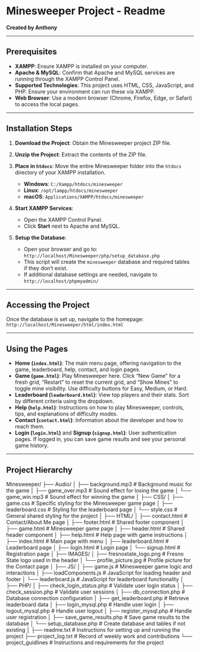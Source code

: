 # Minesweeper Project - Readme  
**Created by Anthony**

---

## Prerequisites

- **XAMPP**: Ensure XAMPP is installed on your computer.  
- **Apache & MySQL**: Confirm that Apache and MySQL services are running through the XAMPP Control Panel.  
- **Supported Technologies**: This project uses HTML, CSS, JavaScript, and PHP. Ensure your environment can run these via XAMPP.  
- **Web Browser**: Use a modern browser (Chrome, Firefox, Edge, or Safari) to access the local pages.

---

## Installation Steps

1. **Download the Project**: Obtain the Minesweeper project ZIP file.

2. **Unzip the Project**: Extract the contents of the ZIP file.

3. **Place in `htdocs`**: Move the entire Minesweeper folder into the `htdocs` directory of your XAMPP installation.
   - **Windows**: `C:/Xampp/htdocs/minesweeper`
   - **Linux**: `/opt/lampp/htdocs/minesweeper`
   - **macOS**: `Applications/XAMPP/htdocs/minesweeper`

4. **Start XAMPP Services**:
   - Open the XAMPP Control Panel.
   - Click **Start** next to Apache and MySQL.

5. **Setup the Database**:
   - Open your browser and go to: `http://localhost/Minesweeper/php/setup_database.php`
   - This script will create the `minesweeper` database and required tables if they don’t exist.
   - If additional database settings are needed, navigate to `http://localhost/phpmyadmin/`

---

## Accessing the Project

Once the database is set up, navigate to the homepage:  
`http://localhost/Minesweeper/html/index.html`

---

## Using the Pages

- **Home (`index.html`)**: The main menu page, offering navigation to the game, leaderboard, help, contact, and login pages.  
- **Game (`game.html`)**: Play Minesweeper here. Click “New Game” for a fresh grid, “Restart” to reset the current grid, and “Show Mines” to toggle mine visibility. Use difficulty buttons for Easy, Medium, or Hard.  
- **Leaderboard (`leaderboard.html`)**: View top players and their stats. Sort by different criteria using the dropdown.  
- **Help (`help.html`)**: Instructions on how to play Minesweeper, controls, tips, and explanations of difficulty modes.  
- **Contact (`contact.html`)**: Information about the developer and how to reach them.  
- **Login (`login.html`)** and **Signup (`signup.html`)**: User authentication pages. If logged in, you can save game results and see your personal game history.

---

## Project Hierarchy
Minesweeper/
├── Audio/
│   ├── background.mp3          # Background music for the game
│   ├── game_over.mp3           # Sound effect for losing the game
│   └── game_win.mp3            # Sound effect for winning the game
│
├── CSS/
│   ├── game.css                # Specific styling for the Minesweeper game page
│   ├── leaderboard.css         # Styling for the leaderboard page
│   └── style.css               # General shared styling for the project
│
├── HTML/
│   ├── contact.html            # Contact/About Me page
│   ├── footer.html             # Shared footer component
│   ├── game.html               # Minesweeper game page
│   ├── header.html             # Shared header component
│   ├── help.html               # Help page with game instructions
│   ├── index.html              # Main page with menu
│   ├── leaderboard.html        # Leaderboard page
│   ├── login.html              # Login page
│   └── signup.html             # Registration page
│
├── IMAGES/
│   ├── fresnostate_logo.png    # Fresno State logo used in the header
│   └── profile_picture.jpg     # Profile picture for the Contact page
│
├── JS/
│   ├── game.js                 # Minesweeper game logic and interactions
│   ├── loadComponents.js       # JavaScript for loading header and footer
│   └── leaderboard.js          # JavaScript for leaderboard functionality
│
├── PHP/
│   ├── check_login_status.php  # Validate user login status
│   ├── check_session.php       # Validate user sessions
│   ├── db_connection.php       # Database connection configuration
│   ├── get_leaderboard.php     # Retrieve leaderboard data
│   ├── login_mysql.php         # Handle user login
│   ├── logout_mysql.php        # Handle user logout
│   ├── register_mysql.php      # Handle user registration
│   ├── save_game_results.php   # Save game results to the database
│   └── setup_database.php      # Create database and tables if not existing
│
├── readme.txt                  # Instructions for setting up and running the project
├── project_log.txt             # Record of weekly work and contributions
└── project_guidlines           # Instructions and requirements for the project
